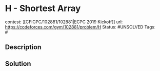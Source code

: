 # H - Shortest Array

contest: [[CFICPC/102881/102881|ECPC 2019 Kickoff]]
url: https://codeforces.com/gym/102881/problem/H
Status: #UNSOLVED
Tags: #

## Description

## Solution

